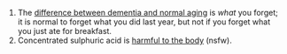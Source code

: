 1. The [difference between dementia and normal aging](http://alzheimer.ca/en/Home/About-dementia/What-is-dementia/Normal-aging-vs-dementia) is *what* you forget; it is normal to forget what you did last year, but not if you forget what you just ate for breakfast.
1. Concentrated sulphuric acid is [harmful to the body](https://imgur.com/a/g3poy) (nsfw).